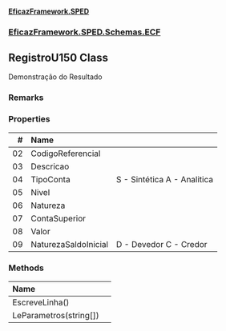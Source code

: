 #### [EficazFramework.SPED](EficazFrameworkSPED.md 'EficazFramework SPED')
### [EficazFramework.SPED.Schemas.ECF](EficazFramework.SPED.Schemas.ECF.md 'EficazFramework.SPED.Schemas.ECF')

## RegistroU150 Class

Demonstração do Resultado

### Remarks
### Properties

| # | Name | |
| ---: | :--- | :--- |
| 02 | CodigoReferencial |  |
| 03 | Descricao |  |
| 04 | TipoConta | S - Sintética            A - Analitica |
| 05 | Nivel |  |
| 06 | Natureza |  |
| 07 | ContaSuperior |  |
| 08 | Valor |  |
| 09 | NaturezaSaldoInicial | D - Devedor            C - Credor |
### Methods

| Name | |
| :--- | :--- |
| EscreveLinha() |  |
| LeParametros(string[]) |  |
